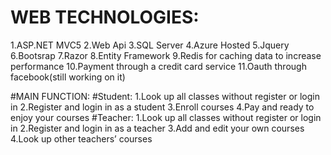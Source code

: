 
# WEB TECHNOLOGIES:
1.ASP.NET MVC5
2.Web Api
3.SQL Server
4.Azure Hosted
5.Jquery
6.Bootsrap
7.Razor
8.Entity Framework
9.Redis for caching data to increase performance
10.Payment through a credit card service
11.Oauth through facebook(still working on it)

#MAIN FUNCTION:
#Student:
1.Look up all classes without register or login in
2.Register and login in as a student
3.Enroll courses
4.Pay and ready to enjoy your courses
#Teacher:
1.Look up all classes without register or login in
2.Register and login in as a teacher
3.Add and edit your own courses
4.Look up other teachers’ courses
